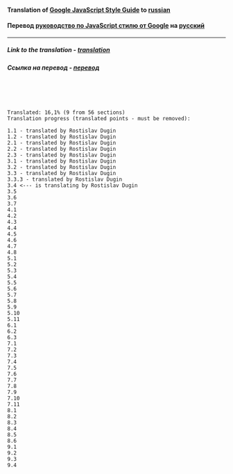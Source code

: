 #### Translation of [Google JavaScript Style Guide](https://google.github.io/styleguide/jsguide.html) to [russian](https://rostislavdugin.github.io/styleguide/jsguide.html)

#### Перевод [руководство по JavaScript стилю от Google](https://google.github.io/styleguide/jsguide.html) на [русский](https://rostislavdugin.github.io/styleguide/jsguide.html)

---

##### Link to the translation - [translation](https://rostislavdugin.github.io/styleguide/jsguide.html)

##### Ссылка на перевод - [перевод](https://rostislavdugin.github.io/styleguide/jsguide.html)

<br>
<br>
<br>

```
Translated: 16,1% (9 from 56 sections)
Translation progress (translated points - must be removed):

1.1 - translated by Rostislav Dugin
1.2 - translated by Rostislav Dugin
2.1 - translated by Rostislav Dugin
2.2 - translated by Rostislav Dugin
2.3 - translated by Rostislav Dugin
3.1 - translated by Rostislav Dugin
3.2 - translated by Rostislav Dugin
3.3 - translated by Rostislav Dugin
3.3.3 - translated by Rostislav Dugin
3.4 <--- is translating by Rostislav Dugin
3.5
3.6
3.7
4.1
4.2
4.3
4.4
4.5
4.6
4.7
4.8
5.1
5.2
5.3
5.4
5.5
5.6
5.7
5.8
5.9
5.10
5.11
6.1
6.2
6.3
7.1
7.2
7.3
7.4
7.5
7.6
7.7
7.8
7.9
7.10
7.11
8.1
8.2
8.3
8.4
8.5
8.6
9.1
9.2
9.3
9.4
```
